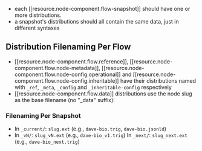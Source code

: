 
- each [[resource.node-component.flow-snapshot]] should have one or more distributions.
- a snapshot's distributions should all contain the same data, just in different syntaxes 

## Distribution Filenaming Per Flow

-  [[resource.node-component.flow.reference]], [[resource.node-component.flow.node-metadata]], [[resource.node-component.flow.node-config.operational]] and [[resource.node-component.flow.node-config.inheritable]] have their distributions named with `_ref`, `_meta`, `_config` and `_inheritable-config` respectively
- [[resource.node-component.flow.data]] distributions use the node slug as the base filename (no "_data" suffix):

### Filenaming Per Snapshot

- In `_current/`: `slug.ext` (e.g., `dave-bio.trig`, `dave-bio.jsonld`)
- In `_vN/`: `slug_vN.ext` (e.g., `dave-bio_v1.trig`)
  In `_next/`: `slug_next.ext` (e.g., `dave-bio_next.trig`)
